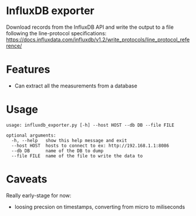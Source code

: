 # InfluxDB exporter

Download records from the InfluxDB API and write the output to a file
following the line-protocol specifications: https://docs.influxdata.com/influxdb/v1.2/write_protocols/line_protocol_reference/

# Features

* Can extract all the measurements from a database

# Usage

```
usage: influxdb_exporter.py [-h] --host HOST --db DB --file FILE

optional arguments:
  -h, --help   show this help message and exit
  --host HOST  hosts to connect to ex: http://192.168.1.1:8086
  --db DB      name of the DB to dump
  --file FILE  name of the file to write the data to
```

# Caveats

Really early-stage for now:

* loosing precsion on timestamps, converting from micro to miliseconds
